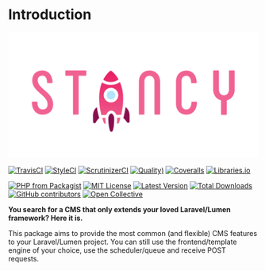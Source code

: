 # Introduction

![Stancy](.gitbook/assets/banner%20%283%29.png)

[![TravisCI](https://img.shields.io/travis/Astrotomic/stancy/master?label=TravisCI&style=flat-square)](https://travis-ci.org/Astrotomic/stancy/branches) [![StyleCI](https://styleci.io/repos/210212315/shield)](https://styleci.io/repos/210212315) [![ScrutinizerCI](https://img.shields.io/scrutinizer/build/g/Astrotomic/stancy?label=ScrutinizerCI&style=flat-square)](https://scrutinizer-ci.com/g/Astrotomic/stancy) [![Quality\)](https://img.shields.io/scrutinizer/quality/g/Astrotomic/stancy?label=Quality&style=flat-square)](https://scrutinizer-ci.com/g/Astrotomic/stancy) [![Coveralls](https://img.shields.io/coveralls/github/Astrotomic/stancy?label=Coverage&style=flat-square)](https://coveralls.io/github/Astrotomic/stancy) [![Libraries.io](https://img.shields.io/librariesio/github/Astrotomic/stancy?label=Dependencies&style=flat-square)](https://libraries.io/packagist/astrotomic%2Fstancy)

[![PHP from Packagist](https://img.shields.io/packagist/php-v/astrotomic/stancy?label=PHP&style=flat-square)](https://packagist.org/packages/astrotomic/stancy) [![MIT License](https://img.shields.io/github/license/Astrotomic/stancy.svg?label=License&color=blue&style=flat-square)](https://github.com/Astrotomic/stancy/blob/master/LICENSE.md) [![Latest Version](http://img.shields.io/packagist/v/astrotomic/stancy.svg?label=Release&style=flat-square)](https://packagist.org/packages/astrotomic/stancy) [![Total Downloads](https://img.shields.io/packagist/dt/astrotomic/stancy.svg?label=Downloads&style=flat-square)](https://packagist.org/packages/astrotomic/stancy) [![GitHub contributors](https://img.shields.io/github/contributors/Astrotomic/stancy?label=Contributors&style=flat-square)](https://github.com/Astrotomic/stancy/graphs/contributors) [![Open Collective](https://img.shields.io/opencollective/all/astrotomic?label=Backers&style=flat-square)](https://opencollective.com/astrotomic)

**You search for a CMS that only extends your loved Laravel/Lumen framework? Here it is.**

This package aims to provide the most common \(and flexible\) CMS features to your Laravel/Lumen project. You can still use the frontend/template engine of your choice, use the scheduler/queue and receive POST requests.

